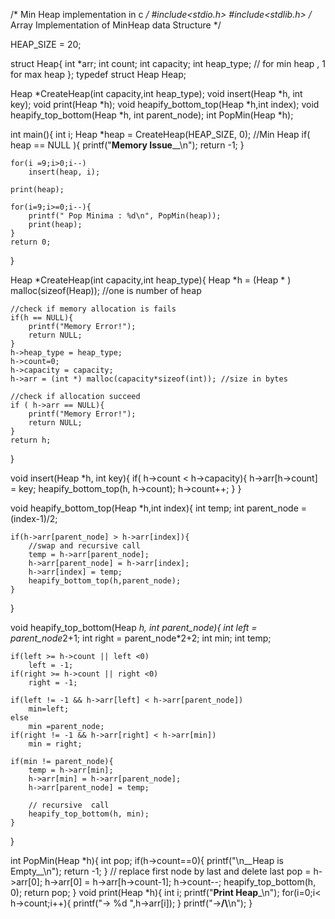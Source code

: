 /*
Min Heap implementation in c
*/
#include<stdio.h>
#include<stdlib.h>
/*
 Array Implementation of MinHeap data Structure
*/

HEAP_SIZE = 20;

struct Heap{
    int *arr;
    int count;
    int capacity;
    int heap_type; // for min heap , 1 for max heap
};
typedef struct Heap Heap;

Heap *CreateHeap(int capacity,int heap_type);
void insert(Heap *h, int key);
void print(Heap *h);
void heapify_bottom_top(Heap *h,int index);
void heapify_top_bottom(Heap *h, int parent_node);
int PopMin(Heap *h);

int main(){
    int i;
    Heap *heap = CreateHeap(HEAP_SIZE, 0); //Min Heap
    if( heap == NULL ){
        printf("__Memory Issue____\n");
        return -1;
    }

    for(i =9;i>0;i--)
        insert(heap, i);

    print(heap);

    for(i=9;i>=0;i--){
        printf(" Pop Minima : %d\n", PopMin(heap));
        print(heap);
    }
    return 0;
}

Heap *CreateHeap(int capacity,int heap_type){
    Heap *h = (Heap * ) malloc(sizeof(Heap)); //one is number of heap

    //check if memory allocation is fails
    if(h == NULL){
        printf("Memory Error!");
        return NULL;
    }
    h->heap_type = heap_type;
    h->count=0;
    h->capacity = capacity;
    h->arr = (int *) malloc(capacity*sizeof(int)); //size in bytes

    //check if allocation succeed
    if ( h->arr == NULL){
        printf("Memory Error!");
        return NULL;
    }
    return h;
}

void insert(Heap *h, int key){
    if( h->count < h->capacity){
        h->arr[h->count] = key;
        heapify_bottom_top(h, h->count);
        h->count++;
    }
}

void heapify_bottom_top(Heap *h,int index){
    int temp;
    int parent_node = (index-1)/2;

    if(h->arr[parent_node] > h->arr[index]){
        //swap and recursive call
        temp = h->arr[parent_node];
        h->arr[parent_node] = h->arr[index];
        h->arr[index] = temp;
        heapify_bottom_top(h,parent_node);
    }
}

void heapify_top_bottom(Heap *h, int parent_node){
    int left = parent_node*2+1;
    int right = parent_node*2+2;
    int min;
    int temp;

    if(left >= h->count || left <0)
        left = -1;
    if(right >= h->count || right <0)
        right = -1;

    if(left != -1 && h->arr[left] < h->arr[parent_node])
        min=left;
    else
        min =parent_node;
    if(right != -1 && h->arr[right] < h->arr[min])
        min = right;

    if(min != parent_node){
        temp = h->arr[min];
        h->arr[min] = h->arr[parent_node];
        h->arr[parent_node] = temp;

        // recursive  call
        heapify_top_bottom(h, min);
    }

}

int PopMin(Heap *h){
    int pop;
    if(h->count==0){
        printf("\n__Heap is Empty__\n");
        return -1;
    }
    // replace first node by last and delete last
    pop = h->arr[0];
    h->arr[0] = h->arr[h->count-1];
    h->count--;
    heapify_top_bottom(h, 0);
    return pop;
}
void print(Heap *h){
    int i;
    printf("____________Print Heap_____________\n");
    for(i=0;i< h->count;i++){
        printf("-> %d ",h->arr[i]);
    }
    printf("->__/\\__\n");
}